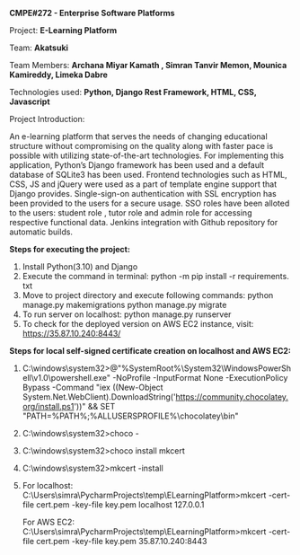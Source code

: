 **CMPE#272 - Enterprise Software Platforms**

Project: **E-Learning Platform**

Team: **Akatsuki**

Team Members: **Archana Miyar Kamath , Simran Tanvir Memon, Mounica Kamireddy, Limeka Dabre**

Technologies used: **Python, Django Rest Framework, HTML, CSS, Javascript**

Project Introduction:

An e-learning platform that serves the needs of changing educational structure without compromising on the quality along with faster pace is possible with utilizing state-of-the-art technologies. For implementing this application, Python’s Django framework has been used and a default database of SQLite3 has been used. Frontend technologies such as HTML, CSS, JS and jQuery were used as a part of template engine support that Django provides. Single-sign-on authentication with SSL encryption has been provided to the users for a secure usage. SSO roles have been alloted to the users: student role , tutor role and admin role for accessing respective functional data.  Jenkins integration with Github repository for automatic builds.

**Steps for executing the project:**

1. Install Python(3.10) and Django
2. Execute the command in terminal: python -m pip install -r requirements. txt
3. Move to project directory and execute following commands: python manage.py makemigrations
                                                             python manage.py migrate
4. To run server on localhost:   python manage.py runserver
5. To check for the deployed version on AWS EC2 instance, visit: https://35.87.10.240:8443/

**Steps for local self-signed certificate creation on localhost and AWS EC2:**

1. C:\windows\system32>@"%SystemRoot%\System32\WindowsPowerShell\v1.0\powershell.exe" -NoProfile -InputFormat None -ExecutionPolicy Bypass -Command "iex ((New-Object System.Net.WebClient).DownloadString('https://community.chocolatey.org/install.ps1'))" && SET "PATH=%PATH%;%ALLUSERSPROFILE%\chocolatey\bin"

2. C:\windows\system32>choco -

3. C:\windows\system32>choco install mkcert

4. C:\windows\system32>mkcert -install

5. For localhost: C:\Users\simra\PycharmProjects\temp\ELearningPlatform>mkcert -cert-file cert.pem -key-file key.pem localhost 127.0.0.1

   For AWS EC2:   C:\Users\simra\PycharmProjects\temp\ELearningPlatform>mkcert -cert-file cert.pem -key-file key.pem 35.87.10.240:8443




